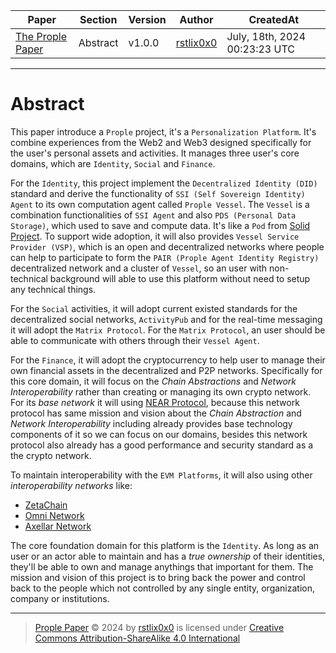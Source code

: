 |   Paper   |   Section |   Version |   Author  |   CreatedAt   |
|   ------- |   ------- |   ------  |   ------  |   ---------   |
|   [The Prople Paper](https://github.com/prople/paper/tree/main/the-prople-paper/v1.0.0)   |   Abstract | v1.0.0 | [rstlix0x0](https://github.com/rstlix0x0/) |    July, 18th, 2024  00:23:23 UTC

---

# Abstract

This paper introduce a `Prople` project, it's a `Personalization Platform`. It's combine experiences from the Web2 and Web3
designed specifically for the user's personal assets and activities. It manages three user's core domains, which are `Identity`,
`Social` and `Finance`. 

For the `Identity`, this project implement the `Decentralized Identity (DID)` standard and derive the
functionality of `SSI (Self Sovereign Identity) Agent` to its own computation agent called `Prople Vessel`. The `Vessel` is a combination functionalities of `SSI Agent` and also `PDS (Personal Data Storage)`, which used to save and compute data. It's like a `Pod` from [Solid Project](https://solidproject.org/). To support wide adoption, it will also provides `Vessel Service Provider (VSP)`, which is an open and decentralized networks where people can help to participate to form the `PAIR (Prople Agent Identity Registry)` decentralized network and a cluster of `Vessel`, so an user with non-technical background will able
to use this platform without need to setup any technical things.

For the `Social` activities, it will adopt current existed standards for the decentralized social networks, `ActivityPub` and for the real-time messaging it will adopt the `Matrix Protocol`. For the `Matrix Protocol`, an user should be able to communicate with others through their `Vessel Agent`. 

For the `Finance`, it will adopt the cryptocurrency to help user to manage their own financial assets in the decentralized and P2P networks. Specifically for this core domain, it will focus on the *Chain Abstractions* and *Network Interoperability* rather than creating or managing its own crypto network. For its *base network* it will using [NEAR Protocol](https://near.org/), because this network protocol has same mission and vision about the *Chain Abstraction* and *Network Interoperability* including already provides base technology components of it so we can focus on our domains, besides this network protocol also already has a good performance and security standard as a the crypto network. 

To maintain interoperability with the `EVM Platforms`, it will also using other *interoperability networks* like:

- [ZetaChain](https://www.zetachain.com/)
- [Omni Network](https://omni.network/)
- [Axellar Network](https://www.axelar.network/)

The core foundation domain for this platform is the `Identity`. As long as an user or an actor able to maintain and has a *true ownership* of their identities, they'll be able to own and manage anythings that important for them. The mission and vision of this project is to bring back the power and control back to the people which not controlled by any single entity, organization, company or institutions.

---

> [Prople Paper](https://github.com/prople/paper) © 2024 by [rstlix0x0](https://github.com/rstlix0x0/) is licensed under [Creative Commons Attribution-ShareAlike 4.0 International](https://creativecommons.org/licenses/by-sa/4.0/?ref=chooser-v1) 
